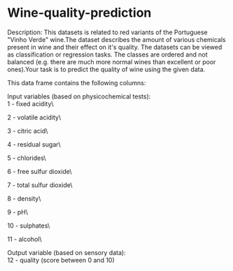 # Wine-quality-prediction
Description:
This datasets is related to red variants of the Portuguese "Vinho Verde" wine.The dataset describes the amount of various chemicals present in wine and their effect on it's quality. The datasets can be viewed as classification or regression tasks. The classes are ordered and not balanced (e.g. there are much more normal wines than excellent or poor ones).Your task is to predict the quality of wine using the given data.

This data frame contains the following columns:

Input variables (based on physicochemical tests):\
1 - fixed acidity\

2 - volatile acidity\

3 - citric acid\

4 - residual sugar\

5 - chlorides\

6 - free sulfur dioxide\

7 - total sulfur dioxide\

8 - density\

9 - pH\

10 - sulphates\

11 - alcohol\

Output variable (based on sensory data):\
12 - quality (score between 0 and 10)
